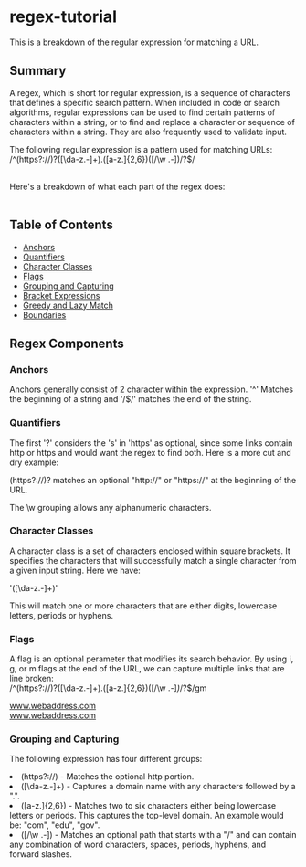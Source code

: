 # regex-tutorial

This is a breakdown of the regular expression for matching a URL.


## Summary

A regex, which is short for regular expression, is a sequence of characters that defines a specific search pattern. When included in code or search algorithms, regular expressions can be used to find certain patterns of characters within a string, or to find and replace a character or sequence of characters within a string. They are also frequently used to validate input.

The following regular expression is a pattern used for matching URLs:<br>
/^(https?://)?([\da-z.-]+).([a-z.]{2,6})([/\w .-])/?$/<br><br>

Here's a breakdown of what each part of the regex does:<br><br>

## Table of Contents

- [Anchors](#anchors)
- [Quantifiers](#quantifiers)
- [Character Classes](#character-classes)
- [Flags](#flags)
- [Grouping and Capturing](#grouping-and-capturing)
- [Bracket Expressions](#bracket-expressions)
- [Greedy and Lazy Match](#greedy-and-lazy-match)
- [Boundaries](#boundaries)


## Regex Components

### Anchors
Anchors generally consist of 2 character within the expression. '^' Matches the beginning of a string and '/$/' matches the end of the string.

### Quantifiers
The first '?' considers the 's' in 'https' as optional, since some links contain http or https and would want the regex to find both. Here is a more cut and dry example:<br>

(https?://)? matches an optional "http://" or "https://" at the beginning of the URL.<br>

The \w grouping allows any alphanumeric characters.
### Character Classes
A character class is a set of characters enclosed within square brackets. It specifies the characters that will successfully match a single character from a given input string. Here we have:<br>

'([\da-z.-]+)'<br>

This will match one or more characters that are either digits, lowercase letters, periods or hyphens. 
### Flags
A flag is an optional perameter that modifies its search behavior. By using i, g, or m flags at the end of the URL, we can capture multiple links that are line broken:<br>
/^(https?:\/\/)?([\da-z\.-]+)\.([a-z\.]{2,6})([\/\w \.-]*)*\/?$/gm<br>

  www.webaddress.com<br>
  www.webaddress.com
### Grouping and Capturing
The following expression has four different groups:<br><li>
(https?://) - Matches the optional http portion.<li>
([\da-z.-]+) - Captures a domain name with any characters followed by a ".".<li> 
([a-z.]{2,6}) - Matches two to six characters either being lowercase letters or periods. This captures the top-level domain. An example would be: "com", "edu", "gov".<li>
([/\w .-]) - Matches an optional path that starts with a "/" and can contain any combination of word characters, spaces, periods, hyphens, and forward slashes.
